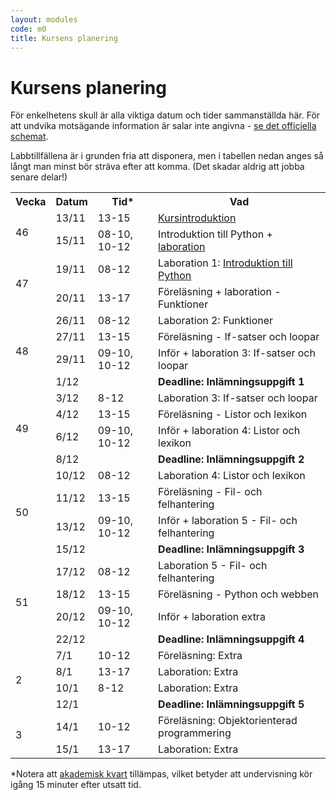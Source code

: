 ```yaml
---
layout: modules
code: m0
title: Kursens planering
---
```


# Kursens planering

För enkelhetens skull är alla viktiga datum och tider sammanställda här. För att undvika motsägande information är salar inte angivna - [se det officiella schemat](https://schema.mau.se/setup/jsp/Schema.jsp?startDatum=idag&intervallTyp=m&intervallAntal=6&sprak=SV&sokMedAND=true&forklaringar=true&resurser=k.DA354A-20192-98092-).

Labbtillfällena är i grunden fria att disponera, men i tabellen nedan anges så långt man minst bör sträva efter att komma. (Det skadar aldrig att jobba senare delar!)

<table class="table" id="plan">
    <tr class="odd header">
        <th>Vecka</th>
        <th>Datum</th>
        <th>Tid*</th>
        <th>Vad</th>
    </tr>
    <tr class="lecture even">
        <td rowspan="2">46</td>
        <td>13/11</td>
        <td>13-15</td>
        <td><a href="/assets/zip/Introduktion-till-programmering.pdf">Kursintroduktion</a></td>
    </tr>
    <tr class="laboration even">
        <td>15/11</td>
        <td>08-10, 10-12</td>
        <td>Introduktion till Python + <a href="/modules/m1/">laboration</a></td>
    </tr>
    <tr class="laboration odd">
        <td rowspan="2">47</td>
        <td>19/11</td>
        <td>08-12</td>
        <td>Laboration 1: <a href="/modules/m1/">Introduktion till Python</a></td>
    </tr>
    <tr class="lecture odd">
        <td>20/11</td>
        <td>13-17</td>
        <td>Föreläsning + laboration - Funktioner</td>
    </tr>
    <tr class="laboration even">
        <td rowspan="4">48</td>
        <td>26/11</td>
        <td>08-12</td>
        <td>Laboration 2: Funktioner</td>
    </tr>
    <tr class="lecture even">
        <td>27/11</td>
        <td>13-15</td>
        <td>Föreläsning - If-satser och loopar</td>
    </tr>
    <tr class="laboration even">
        <td>29/11</td>
        <td>09-10, 10-12</td>
        <td>Inför + laboration 3: If-satser och loopar</td>
    </tr>
    <tr class="tenta assignment even">
        <td colspan="2">1/12</td>
        <td><strong>Deadline: Inlämningsuppgift 1</strong></td>
    </tr>
    <tr class="laboration odd">
        <td rowspan="4">49</td>
        <td>3/12</td>
        <td>8-12</td>
        <td>Laboration 3: If-satser och loopar</td>
    </tr>    
    <tr class="lecture odd">
        <td>4/12</td>
        <td>13-15</td>
        <td>Föreläsning - Listor och lexikon</td>
    </tr>
    <tr class="laboration odd">
        <td>6/12</td>
        <td>09-10, 10-12</td>
        <td>Inför + laboration 4: Listor och lexikon</td>
    </tr>
    <tr class="tenta assignment odd">
		<td colspan="2">8/12</td>
        <td><strong>Deadline: Inlämningsuppgift 2</strong></td>
	</tr>
    <tr class="laboration even">
        <td rowspan="4">50</td>
        <td>10/12</td>
        <td>08-12</td>
        <td>Laboration 4: Listor och lexikon</td>
    </tr>
    <tr class="lecture even">
        <td>11/12</td>
        <td>13-15</td>
        <td>Föreläsning - Fil- och felhantering</td>
    </tr>
	<tr class="laboration even">
        <td>13/12</td>
        <td>09-10, 10-12</td>
        <td>Inför + laboration 5 - Fil- och felhantering</td>
    </tr>
   	<tr class="tenta assignment even">
		<td colspan="2">15/12</td>
        <td><strong>Deadline: Inlämningsuppgift 3</strong></td>
	</tr>
    <tr class="laboration odd">
        <td rowspan="4">51</td>
        <td>17/12</td>
        <td>08-12</td>
        <td>Laboration 5 - Fil- och felhantering</td>
    </tr>
	<tr class="lecture odd">
		<td>18/12</td>
		<td>13-15</td>
		<td>Föreläsning - Python och webben</td>
	</tr>
    <tr class="laboration odd">
        <td>20/12</td>
		<td>09-10, 10-12</td>
        <td>Inför + laboration extra</td>
    </tr>
    <tr class="tenta assignment odd">
		<td colspan="2">22/12</td>
        <td><strong>Deadline: Inlämningsuppgift 4</strong></td>
	</tr>
    <tr class="laboration even">
        <td rowspan="4">2</td>
        <td>7/1</td>
        <td>10-12</td>
        <td>Föreläsning: Extra</td>
    </tr>
    <tr class="laboration even">
        <td>8/1</td>
        <td>13-17</td>
        <td>Laboration: Extra</td>
    </tr>
	<tr class="lecture even">
		<td>10/1</td>
		<td>8-12</td>
		<td>Laboration: Extra</td>
	</tr>
	<tr class="tenta assignment even">
		<td colspan="2">12/1</td>
        <td><strong>Deadline: Inlämningsuppgift 5</strong></td>
	</tr>
    <tr class="laboration odd">
        <td rowspan="2">3</td>
        <td>14/1</td>
        <td>10-12</td>
        <td>Föreläsning: Objektorienterad programmering</td>
    </tr>
    <tr class="laboration odd">
        <td>15/1</td>
        <td>13-17</td>
        <td>Laboration: Extra</td>
    </tr>
</table>

<p>*Notera att <a href="https://sv.wikipedia.org/wiki/Akademisk_kvart">akademisk kvart</a> tillämpas, vilket betyder att undervisning kör igång 15 minuter efter utsatt tid.</p>
